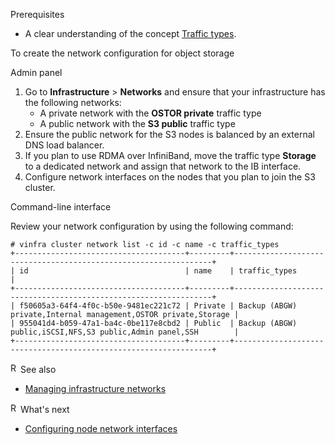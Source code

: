 Prerequisites

- A clear understanding of the concept <a href="traffic-types.html" class="MCXref xref">Traffic types</a>.

To create the network configuration for object storage

<div class="tabs-container">

<div class="tab">

Admin panel

1.  Go to **Infrastructure** \> **Networks** and ensure that your infrastructure has the following networks:
    - A private network with the **OSTOR private** traffic type
    - A public network with the **S3 public** traffic type
2.  Ensure the public network for the S3 nodes is balanced by an external DNS load balancer.
3.  If you plan to use RDMA over InfiniBand, move the traffic type **Storage** to a dedicated network and assign that network to the IB interface.
4.  Configure network interfaces on the nodes that you plan to join the S3 cluster.

</div>

<div class="tab">

Command-line interface

Review your network configuration by using the following command:

```
# vinfra cluster network list -c id -c name -c traffic_types
+--------------------------------------+---------+-----------------------------------------------------------------+
| id                                   | name    | traffic_types                                                   |
+--------------------------------------+---------+-----------------------------------------------------------------+
| f50605a3-64f4-4f0c-b50e-9481ec221c72 | Private | Backup (ABGW) private,Internal management,OSTOR private,Storage |
| 955041d4-b059-47a1-ba4c-0be117e8cbd2 | Public  | Backup (ABGW) public,iSCSI,NFS,S3 public,Admin panel,SSH        |
+--------------------------------------+---------+-----------------------------------------------------------------+
```

</div>

</div>

<div class="MCHelpControl MCHelpControl-Related relatedTopics relatedTopicssee-also">

<span class="MCHelpControl-RelatedHotSpot_ MCHelpControl-RelatedHotSpot_see-also"><img src="resources/images/transparent.gif" class="MCHelpControl_Image_Icon" width="16" height="16" alt="Related Topics Link Icon" />See also</span>

- <a href="managing-infrastructure-networks.html" class="MCHelpControlListItemLink MCRelatedTopicsControlListItemLink">Managing infrastructure networks</a>

</div>

<div class="MCHelpControl MCHelpControl-Related relatedTopics relatedTopicswhats-next">

<span class="MCHelpControl-RelatedHotSpot_ MCHelpControl-RelatedHotSpot_whats-next"><img src="resources/images/transparent.gif" class="MCHelpControl_Image_Icon" width="16" height="16" alt="Related Topics Link Icon" />What's next</span>

- <a href="configuring-node-network-interfaces.html" class="MCHelpControlListItemLink MCRelatedTopicsControlListItemLink">Configuring node network interfaces</a>

</div>
